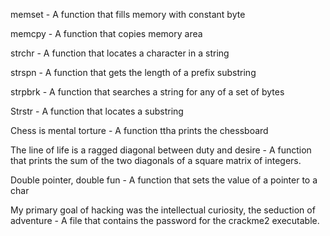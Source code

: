 memset - A function that fills memory with constant byte

memcpy - A function that copies memory area

strchr - A function that locates a character in a string

strspn - A function that gets the length of a prefix substring

strpbrk - A function that searches a string for any of a set of bytes

Strstr - A function that locates a substring

Chess is mental torture - A function ttha prints the chessboard

The line of life is a ragged diagonal between duty and desire - A function that prints the sum of the two diagonals of a square matrix of integers.

Double pointer, double fun - A function that sets the value of a pointer to a char

My primary goal of hacking was the intellectual curiosity, the seduction of adventure -  A file that contains the password for the crackme2 executable.
